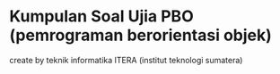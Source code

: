 # Kumpulan Soal Ujia PBO (pemrograman berorientasi objek)
create by teknik informatika ITERA (institut teknologi sumatera)